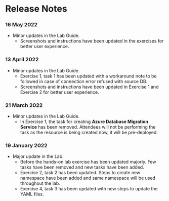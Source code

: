 # Release Notes

### 16 May 2022

* Minor updates in the Lab Guide.
  * Screenshots and instructions have been updated in the exercises for better user experience.


### 13 April 2022

* Minor updates in the Lab Guide.
  * Exercise 1, task 1 has been updated with a workaround note to be followed in case of connection error refused with source DB.
  * Screenshots and instructions have been updated in Exercise 1 and Exercise 2 for better user experience.

### 21 March 2022


* Minor updates in the Lab Guide.
  * In Exercise 1, the task for creating **Azure Database Migration Service** has been removed. Attendees will not be performing the task as the resource is being created now, it will be pre-deployed.

### 19 January 2022
* Major update in the Lab.
  * Before the hands-on lab exercise has been updated majorly. Few tasks have been removed and new tasks have been added.
  * Exercise 2, task 2 has been updated. Steps to create new namespace have been added and same namespace will be used throughout the lab.
  * Exercise 4, task 3 has been updated with new steps to update the YAML files. 
